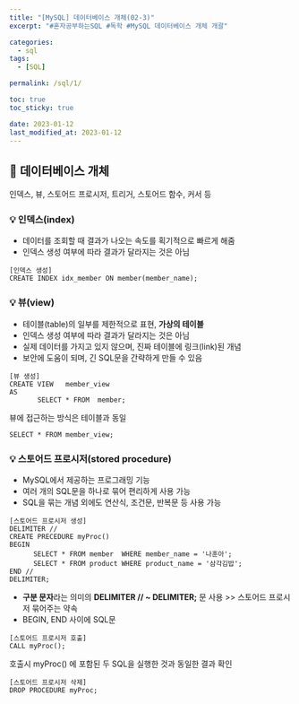 ```yaml
---
title: "[MySQL] 데이터베이스 개체(02-3)"
excerpt: "#혼자공부하는SQL #독학 #MySQL 데이터베이스 개체 개괄"

categories:
  - sql
tags:
  - [SQL]

permalink: /sql/1/

toc: true
toc_sticky: true

date: 2023-01-12
last_modified_at: 2023-01-12
---
```


## 🚀 데이터베이스 개체
인덱스, 뷰, 스토어드 프로시저, 트리거, 스토어드 함수, 커서 등


### 💡 인덱스(index)
- 데이터를 조회할 때 결과가 나오는 속도를 획기적으로 빠르게 해줌
- 인덱스 생성 여부에 따라 결과가 달라지는 것은 아님  

```
[인덱스 생성]
CREATE INDEX idx_member ON member(member_name);
```

### 💡 뷰(view)
- 테이블(table)의 일부를 제한적으로 표현, **가상의 테이블**
- 인덱스 생성 여부에 따라 결과가 달라지는 것은 아님  
- 실제 데이터를 가지고 있지 않으며, 진짜 테이블에 링크(link)된 개념
- 보안에 도움이 되며, 긴 SQL문을 간략하게 만들 수 있음

```
[뷰 생성]
CREATE VIEW   member_view
AS
       SELECT * FROM  member;
```

뷰에 접근하는 방식은 테이블과 동일

```
SELECT * FROM member_view;
```

### 💡 스토어드 프로시저(stored procedure)
- MySQL에서 제공하는 프로그래밍 기능
- 여러 개의 SQL문을 하나로 묶어 편리하게 사용 가능
- SQL을 묶는 개념 외에도 연산식, 조건문, 반복문 등 사용 가능

```
[스토어드 프로시저 생성]
DELIMITER //
CREATE PRECEDURE myProc()
BEGIN
      SELECT * FROM member  WHERE member_name = '나훈아';
      SELECT * FROM product WHERE product_name = '삼각김밥';
END //
DELIMITER;
```
- **구분 문자**라는 의미의 **DELIMITER // ~ DELIMITER;** 문 사용 >> 스토어드 프로시저 묶어주는 약속
- BEGIN, END 사이에 SQL문 

```
[스토어드 프로시저 호출]
CALL myProc();
```
호출시 myProc() 에 포함된 두 SQL을 실행한 것과 동일한 결과 확인

```
[스토어드 프로시저 삭제]
DROP PROCEDURE myProc;
```
